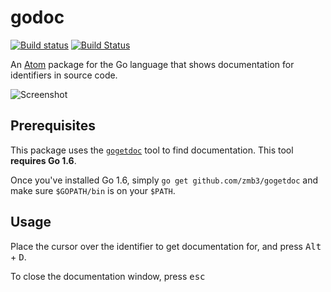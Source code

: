 # godoc

[![Build status](https://ci.appveyor.com/api/projects/status/fh6q7tayuwqqd1sq?svg=true)](https://ci.appveyor.com/project/zmb3/godoc)
[![Build Status](https://travis-ci.org/zmb3/godoc.svg?branch=master)](https://travis-ci.org/zmb3/godoc)

An [Atom](https://atom.io) package for the Go language that shows documentation
for identifiers in source code.

![Screenshot](https://www.dropbox.com/s/0f9o08p4j7yod58/godoc.PNG?raw=1)

## Prerequisites

This package uses the [`gogetdoc`](https://github.com/zmb3/gogetdoc) tool to
find documentation.  This tool **requires Go 1.6**.

Once you've installed Go 1.6, simply `go get github.com/zmb3/gogetdoc` and make
sure `$GOPATH/bin` is on your `$PATH`.

## Usage

Place the cursor over the identifier to get documentation for, and press <kbd>Alt</kbd> + <kbd>D</kbd>.

To close the documentation window, press <kbd>esc</kbd>
